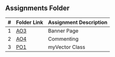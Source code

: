 ##  Assignments Folder

|   #   | Folder Link | Assignment Description |
| :---: | ----------- | ---------------------- |
|   1   |     [AO3](https://github.com/blakeGauna/2143-OOP-Gauna/tree/main/Assignments/AO3)    |       Banner Page      |
|   2   |     [AO4](https://github.com/blakeGauna/2143-OOP-Gauna/tree/main/Assignments/AO4)    |       Commenting       |
|   3   |     [PO1](https://github.com/blakeGauna/2143-OOP-Gauna/tree/main/Assignments/PO1)    |      myVector Class    |
